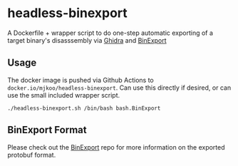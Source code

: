 # headless-binexport

A Dockerfile + wrapper script to do one-step automatic exporting of a target binary's disasssembly via [Ghidra](https://github.com/NationalSecurityAgency/ghidra) and [BinExport](https://github.com/google/binexport)

## Usage

The docker image is pushed via Github Actions to `docker.io/mjkoo/headless-binexport`.
Can use this directly if desired, or can use the small included wrapper script.

`./headless-binexport.sh /bin/bash bash.BinExport`

## BinExport Format

Please check out the [BinExport](https://github.com/google/binexport) repo for more information on the exported protobuf format.
